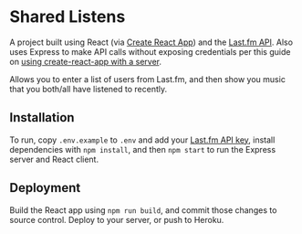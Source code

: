 # Shared Listens

A project built using React (via [Create React App](https://github.com/facebookincubator/create-react-app)) and the [Last.fm API](https://www.last.fm/api). Also uses Express to make API calls without exposing credentials per this guide on [using create-react-app with a server](https://www.fullstackreact.com/articles/using-create-react-app-with-a-server/).

Allows you to enter a list of users from Last.fm, and then show you music that you both/all have listened to recently.

## Installation

To run, copy `.env.example` to `.env` and add your [Last.fm API key](https://www.last.fm/api/authentication), install dependencies with `npm install`, and then `npm start` to run the Express server and React client.

## Deployment

Build the React app using `npm run build`, and commit those changes to source control. Deploy to your server, or push to Heroku.

